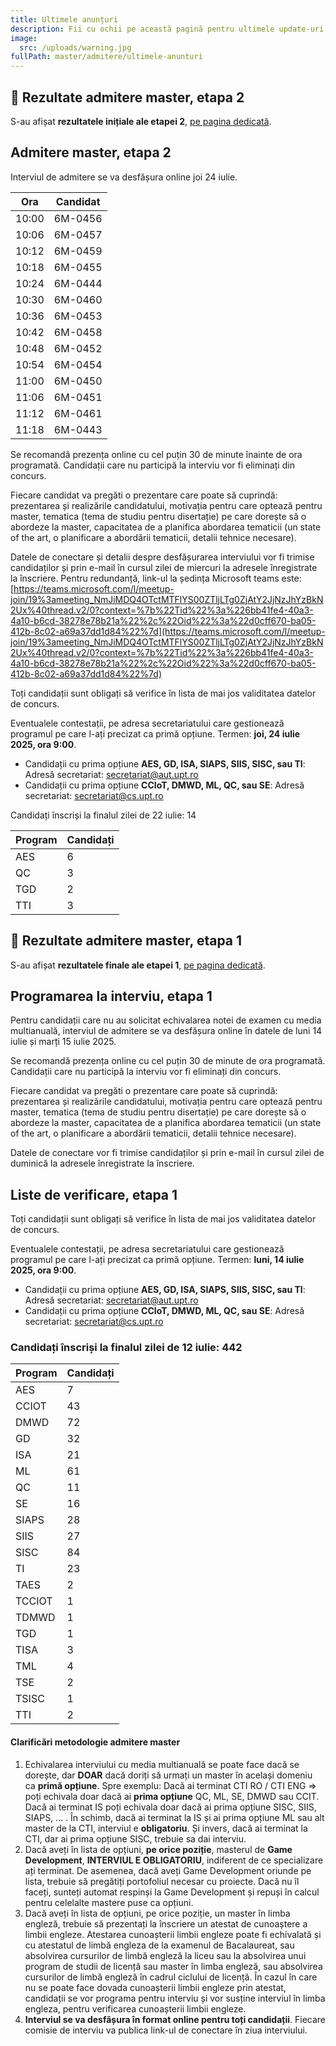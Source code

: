 ```yaml
---
title: Ultimele anunțuri
description: Fii cu ochii pe această pagină pentru ultimele update-uri!
image:
  src: /uploads/warning.jpg
fullPath: master/admitere/ultimele-anunturi
---
```


## 📰 Rezultate admitere master, etapa 2

S-au afișat **rezultatele inițiale ale etapei 2**, [pe pagina dedicată](/master/admitere/rezultatele-admiterii/).


## Admitere master, etapa 2

Interviul de admitere se va desfășura online joi 24 iulie.


| **Ora** | **Candidat** |
| ----------- | ------------- |
| 10:00 | 6M-0456 |
| 10:06 | 6M-0457 |
| 10:12 | 6M-0459 |
| 10:18 | 6M-0455 |
| 10:24 | 6M-0444 |
| 10:30 | 6M-0460 |
| 10:36 | 6M-0453 |
| 10:42 | 6M-0458 |
| 10:48 | 6M-0452 |
| 10:54 | 6M-0454 |
| 11:00 | 6M-0450 |
| 11:06 | 6M-0451 |
| 11:12 | 6M-0461 |
| 11:18 | 6M-0443 |

S﻿e recomandă prezența online cu cel puțin 30 de minute înainte de ora programată. Candidații care nu participă la interviu vor fi eliminați din concurs.

Fiecare candidat va pregăti o prezentare care poate să cuprindă: prezentarea și realizările candidatului, motivația pentru care optează pentru master, tematica (tema de studiu pentru disertație) pe care dorește să o abordeze la master, capacitatea de a planifica abordarea tematicii (un state of the art, o planificare a abordării tematicii, detalii tehnice necesare).

Datele de conectare și detalii despre desfășurarea interviului vor fi trimise candidaților și prin e-mail în cursul zilei de miercuri la adresele înregistrate la înscriere.
Pentru redundanță, link-ul la ședința Microsoft teams este: [https://teams.microsoft.com/l/meetup-join/19%3ameeting_NmJiMDQ4OTctMTFlYS00ZTljLTg0ZjAtY2JjNzJhYzBkN2Ux%40thread.v2/0?context=%7b%22Tid%22%3a%226bb41fe4-40a3-4a10-b6cd-38278e78b21a%22%2c%22Oid%22%3a%22d0cff670-ba05-412b-8c02-a69a37dd1d84%22%7d](https://teams.microsoft.com/l/meetup-join/19%3ameeting_NmJiMDQ4OTctMTFlYS00ZTljLTg0ZjAtY2JjNzJhYzBkN2Ux%40thread.v2/0?context=%7b%22Tid%22%3a%226bb41fe4-40a3-4a10-b6cd-38278e78b21a%22%2c%22Oid%22%3a%22d0cff670-ba05-412b-8c02-a69a37dd1d84%22%7d)




Toți candidații sunt obligați să verifice în lista de mai jos validitatea datelor de concurs.

<Attachment label="Liste de verificare Enroll" file="/uploads/6m-liste-verificare-20250723.pdf"></Attachment>

Eventualele contestații, pe adresa secretariatului care gestionează programul pe care l-ați precizat ca primă opțiune. Termen: **joi, 24 iulie 2025, ora 9:00**.

* Candidații cu prima opțiune **AES, GD, ISA, SIAPS, SIIS, SISC, sau TI**:
  Adresă secretariat: secretariat@aut.upt.ro
* Candidații cu prima opțiune **CCIoT, DMWD, ML, QC, sau SE**:
  Adresă secretariat: secretariat@cs.upt.ro


Candidați înscriși la finalul zilei de 22 iulie: 14

| **Program** | **Candidați** |
| ----------- | ------------- |
| AES | 6 |
| QC | 3 |
| TGD | 2 |
| TTI | 3 |



## 📰 Rezultate admitere master, etapa 1

S-au afișat **rezultatele finale ale etapei 1**, [pe pagina dedicată](/master/admitere/rezultatele-admiterii/).

## Programarea la interviu, etapa 1

Pentru candidații care nu au solicitat echivalarea notei de examen cu media multianuală, interviul de admitere se va desfășura online în datele de luni 14 iulie și marți 15 iulie 2025.

S﻿e recomandă prezența online cu cel puțin 30 de minute de ora programată. Candidații care nu participă la interviu vor fi eliminați din concurs.

Fiecare candidat va pregăti o prezentare care poate să cuprindă: prezentarea și realizările candidatului, motivația pentru care optează pentru master, tematica (tema de studiu pentru disertație) pe care dorește să o abordeze la master, capacitatea de a planifica abordarea tematicii (un state of the art, o planificare a abordării tematicii, detalii tehnice necesare).

<Attachment label="Programări interviu și date de conectare, AES, GD, ISA, SIAPS, SIIS, SISC, TI" file="/uploads/ProgramariAIA-20250714.xlsx"></Attachment>
<Attachment label="Programări interviu și date de conectare, CCIoT, DMWD, ML, QC, SE" file="/uploads/ProgramariCTI-20250714-si-15.xlsx"></Attachment>

Datele de conectare vor fi trimise candidaților și prin e-mail în cursul zilei de duminică la adresele înregistrate la înscriere.

## Liste de verificare, etapa 1

Toți candidații sunt obligați să verifice în lista de mai jos validitatea datelor de concurs.

<Attachment label="Liste de verificare Enroll" file="/uploads/6m-liste-verificare-20250712.pdf"></Attachment>

Eventualele contestații, pe adresa secretariatului care gestionează programul pe care l-ați precizat ca primă opțiune. Termen: **luni, 14 iulie 2025, ora 9:00**.

* Candidații cu prima opțiune **AES, GD, ISA, SIAPS, SIIS, SISC, sau TI**:
  Adresă secretariat: secretariat@aut.upt.ro
* Candidații cu prima opțiune **CCIoT, DMWD, ML, QC, sau SE**:
  Adresă secretariat: secretariat@cs.upt.ro


### Candidați înscriși la finalul zilei de 12 iulie: 442

| **Program** | **Candidați** |
| ----------- | ------------- |
|AES|7|
|CCIOT|43|
|DMWD|72|
|GD|32|
|ISA|21|
|ML|61|
|QC|11|
|SE|16|
|SIAPS|28|
|SIIS|27|
|SISC|84|
|TI|23|
|TAES|2|
|TCCIOT|1|
|TDMWD|1|
|TGD|1|
|TISA|3|
|TML|4|
|TSE|2|
|TSISC|1|
|TTI|2|





#### **Clarificări metodologie admitere master**

1. Echivalarea interviului cu media multianuală se poate face dacă se dorește, dar **DOAR** dacă doriți să urmați un master în același domeniu ca **primă opțiune**. Spre exemplu: Dacă ai terminat CTI RO / CTI ENG => poți echivala doar dacă ai **prima opțiune** QC, ML, SE, DMWD sau CCIT. Dacă ai terminat IS poți echivala doar dacă ai prima opțiune SISC, SIIS, SIAPS, ... . În schimb, dacă ai terminat la IS și ai prima opțiune ML sau alt master de la CTI, interviul e **obligatoriu**. Și invers, dacă ai terminat la CTI, dar ai prima opțiune SISC, trebuie sa dai interviu.
2. Dacă aveți în lista de opțiuni, **pe orice poziție**, masterul de **Game Development**, **INTERVIUL E OBLIGATORIU**, indiferent de ce specializare ați terminat. De asemenea, dacă aveți Game Development oriunde pe lista, trebuie să pregătiți portofoliul necesar cu proiecte. Dacă nu îl faceți, sunteți automat respinși la Game Development și repuși în calcul pentru celelalte mastere puse ca opțiuni.
3. Dacă aveți în lista de opțiuni, pe orice poziție, un master în limba engleză, trebuie să prezentați la înscriere un atestat de cunoaștere a limbii engleze. Atestarea cunoașterii limbii engleze poate fi echivalată și cu atestatul de limbă engleza de la examenul de Bacalaureat, sau absolvirea cursurilor de limbă engleză la liceu sau la absolvirea unui program de studii de licență sau master în limba engleză, sau absolvirea cursurilor de limbă engleză în cadrul ciclului de licență. În cazul în care nu se poate face dovada cunoașterii limbii engleze prin atestat, candidații se vor programa pentru interviu și vor susține interviul în limba engleza, pentru verificarea cunoașterii limbii engleze.
4. **Interviul se va desfășura în format online pentru toți candidații**. Fiecare comisie de interviu va publica link-ul de conectare în ziua interviului.


<Attachment label="Statistică medii admitere masterat - sesiunea iulie 2024" file="/uploads/statistica-medii-admitere-masterat-iulie-2024.pdf"></Attachment>
